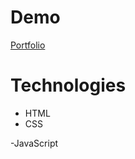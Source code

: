 # Demo

[Portfolio](https://musavy.github.io/Portfolio-/)

# Technologies

- HTML
- CSS

-JavaScript